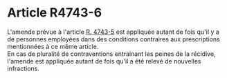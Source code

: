 # Article R4743-6

  
L'amende prévue à l'article [R. 4743-5][1] est appliquée autant de fois qu'il y a de personnes employées dans des conditions contraires aux prescriptions mentionnées à ce même article.   
En cas de pluralité de contraventions entraînant les peines de la récidive, l'amende est appliquée autant de fois qu'il a été relevé de nouvelles infractions.

 [1]: /affichCodeArticle.do?cidTexte=LEGITEXT000006072050&idArticle=LEGIARTI000018494016&dateTexte=&categorieLien=cid